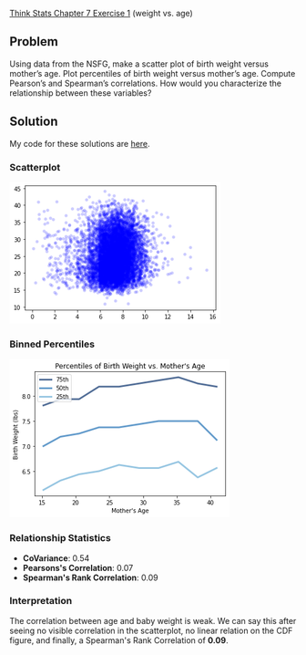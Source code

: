 [Think Stats Chapter 7 Exercise 1](http://greenteapress.com/thinkstats2/html/thinkstats2008.html#toc70) (weight vs. age)

## Problem

Using data from the NSFG, make a scatter plot of birth weight versus mother’s age. Plot percentiles of birth weight versus mother’s age. Compute Pearson’s and Spearman’s correlations. How would you characterize the relationship between these variables?

## Solution

My code for these solutions are [here](https://github.com/edubu2/ThinkStats2/blob/master/code/chap07ex.ipynb).

### Scatterplot

![scatterplot](https://github.com/edubu2/dsp/blob/master/lessons/statistics/images/7-1-scatter.png)

### Binned Percentiles

![binned percentiles](https://github.com/edubu2/dsp/blob/master/lessons/statistics/images/7-1-binnedPercentiles.png)

### Relationship Statistics

* **CoVariance**: 0.54
* **Pearsons's Correlation**: 0.07 
* **Spearman's Rank Correlation**: 0.09

### Interpretation

The correlation between age and baby weight is weak. We can say this after seeing no visible correlation in the scatterplot, no linear relation on the CDF figure, and finally, a Spearman's Rank Correlation of **0.09**. 
